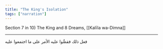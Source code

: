 ```yaml
---
title: "The King's Isolation"
tags: ["narration"]
---
```


 Section 7 in 10) The King and 8 Dreams, [[Kalīla wa-Dimna]]

---
فعل ذلك فقصُّوا عليه الأمر على ما اجتمعوا عليه
